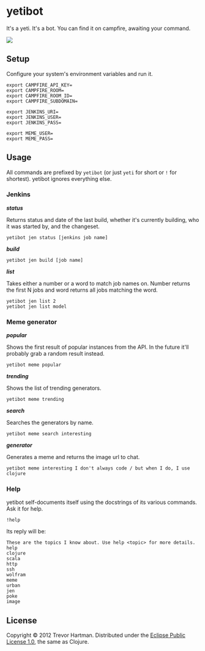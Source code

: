 # yetibot

It's a yeti. It's a bot. You can find it on campfire, awaiting your command.

<img src="https://www.decide.com/img/yeti.png" />

## Setup

Configure your system's environment variables and run it.

```
export CAMPFIRE_API_KEY=
export CAMPFIRE_ROOM=
export CAMPFIRE_ROOM_ID=
export CAMPFIRE_SUBDOMAIN=

export JENKINS_URI=
export JENKINS_USER=
export JENKINS_PASS=

export MEME_USER=
export MEME_PASS=
```


## Usage

All commands are prefixed by `yetibot` (or just `yeti` for short or `!` for shortest). yetibot ignores
everything else.

### Jenkins

___status___

Returns status and date of the last build, whether it's currently building,
who it was started by, and the changeset.

```
yetibot jen status [jenkins job name]
```

___build___

```
yetibot jen build [job name]
```

___list___

Takes either a number or a word to match job names on. Number returns the first N
jobs and word returns all jobs matching the word.

```
yetibot jen list 2
yetibot jen list model
```

### Meme generator

___popular___

Shows the first result of popular instances from the API. In the future it'll probably grab a random result instead.

```
yetibot meme popular
```

___trending___

Shows the list of trending generators.

```
yetibot meme trending
```

___search___

Searches the generators by name.

```
yetibot meme search interesting
```

___generator___

Generates a meme and returns the image url to chat.

```
yetibot meme interesting I don't always code / but when I do, I use clojure
```

### Help

yetibot self-documents itself using the docstrings of its various commands. Ask it
for help.

```
!help
```

Its reply will be:

```
These are the topics I know about. Use help <topic> for more details.
help
clojure
scala
http
ssh
wolfram
meme
urban
jen
poke
image
```

## License

Copyright &copy; 2012 Trevor Hartman. Distributed under the [Eclipse Public License 1.0](http://opensource.org/licenses/eclipse-1.0.php), the same as Clojure.

